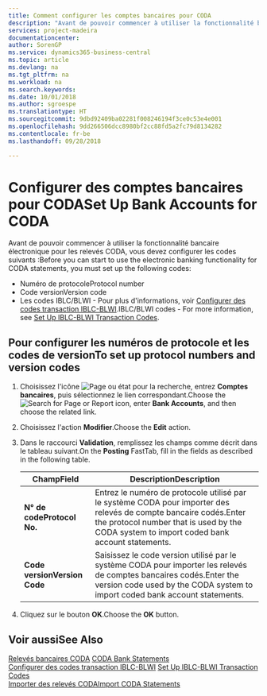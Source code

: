 ```yaml
---
title: Comment configurer les comptes bancaires pour CODA
description: "Avant de pouvoir commencer à utiliser la fonctionnalité bancaire électronique pour les relevés CODA, vous devez configurer certains codes."
services: project-madeira
documentationcenter: 
author: SorenGP
ms.service: dynamics365-business-central
ms.topic: article
ms.devlang: na
ms.tgt_pltfrm: na
ms.workload: na
ms.search.keywords: 
ms.date: 10/01/2018
ms.author: sgroespe
ms.translationtype: HT
ms.sourcegitcommit: 9dbd92409ba02281f008246194f3ce0c53e4e001
ms.openlocfilehash: 9dd266506dcc8980bf2cc88fd5a2fc79d8134282
ms.contentlocale: fr-be
ms.lasthandoff: 09/28/2018

---
```

# <a name="set-up-bank-accounts-for-coda"></a><span data-ttu-id="bdbdc-103">Configurer des comptes bancaires pour CODA</span><span class="sxs-lookup"><span data-stu-id="bdbdc-103">Set Up Bank Accounts for CODA</span></span>
<span data-ttu-id="bdbdc-104">Avant de pouvoir commencer à utiliser la fonctionnalité bancaire électronique pour les relevés CODA, vous devez configurer les codes suivants :</span><span class="sxs-lookup"><span data-stu-id="bdbdc-104">Before you can start to use the electronic banking functionality for CODA statements, you must set up the following codes:</span></span>  

- <span data-ttu-id="bdbdc-105">Numéro de protocole</span><span class="sxs-lookup"><span data-stu-id="bdbdc-105">Protocol number</span></span>  
- <span data-ttu-id="bdbdc-106">Code version</span><span class="sxs-lookup"><span data-stu-id="bdbdc-106">Version code</span></span>  
- <span data-ttu-id="bdbdc-107">Les codes IBLC/BLWI - Pour plus d'informations, voir [Configurer des codes transaction IBLC-BLWI](how-to-set-up-iblc-blwi-transaction-codes.md).</span><span class="sxs-lookup"><span data-stu-id="bdbdc-107">IBLC/BLWI codes - For more information, see [Set Up IBLC-BLWI Transaction Codes](how-to-set-up-iblc-blwi-transaction-codes.md).</span></span>  

## <a name="to-set-up-protocol-numbers-and-version-codes"></a><span data-ttu-id="bdbdc-108">Pour configurer les numéros de protocole et les codes de version</span><span class="sxs-lookup"><span data-stu-id="bdbdc-108">To set up protocol numbers and version codes</span></span>  

1.  <span data-ttu-id="bdbdc-109">Choisissez l'icône ![Page ou état pour la recherche](../../media/ui-search/search_small.png "icône Page ou état pour la recherche"), entrez **Comptes bancaires**, puis sélectionnez le lien correspondant.</span><span class="sxs-lookup"><span data-stu-id="bdbdc-109">Choose the ![Search for Page or Report](../../media/ui-search/search_small.png "Search for Page or Report icon") icon, enter **Bank Accounts**, and then choose the related link.</span></span>  
2.  <span data-ttu-id="bdbdc-110">Choisissez l'action **Modifier**.</span><span class="sxs-lookup"><span data-stu-id="bdbdc-110">Choose the **Edit** action.</span></span>  
3.  <span data-ttu-id="bdbdc-111">Dans le raccourci **Validation**, remplissez les champs comme décrit dans le tableau suivant.</span><span class="sxs-lookup"><span data-stu-id="bdbdc-111">On the **Posting** FastTab, fill in the fields as described in the following table.</span></span>  

    |<span data-ttu-id="bdbdc-112">Champ</span><span class="sxs-lookup"><span data-stu-id="bdbdc-112">Field</span></span>|<span data-ttu-id="bdbdc-113">Description</span><span class="sxs-lookup"><span data-stu-id="bdbdc-113">Description</span></span>|  
    |---------------------------------|---------------------------------------|  
    |<span data-ttu-id="bdbdc-114">**N° de code**</span><span class="sxs-lookup"><span data-stu-id="bdbdc-114">**Protocol No.**</span></span>|<span data-ttu-id="bdbdc-115">Entrez le numéro de protocole utilisé par le système CODA pour importer des relevés de compte bancaire codés.</span><span class="sxs-lookup"><span data-stu-id="bdbdc-115">Enter the protocol number that is used by the CODA system to import coded bank account statements.</span></span>|  
    |<span data-ttu-id="bdbdc-116">**Code version**</span><span class="sxs-lookup"><span data-stu-id="bdbdc-116">**Version Code**</span></span>|<span data-ttu-id="bdbdc-117">Saisissez le code version utilisé par le système CODA pour importer les relevés de comptes bancaires codés.</span><span class="sxs-lookup"><span data-stu-id="bdbdc-117">Enter the version code used by the CODA system to import coded bank account statements.</span></span>|  

4.  <span data-ttu-id="bdbdc-118">Cliquez sur le bouton **OK**.</span><span class="sxs-lookup"><span data-stu-id="bdbdc-118">Choose the **OK** button.</span></span>  

## <a name="see-also"></a><span data-ttu-id="bdbdc-119">Voir aussi</span><span class="sxs-lookup"><span data-stu-id="bdbdc-119">See Also</span></span>  
 <span data-ttu-id="bdbdc-120">[Relevés bancaires CODA](coda-bank-statements.md) </span><span class="sxs-lookup"><span data-stu-id="bdbdc-120">[CODA Bank Statements](coda-bank-statements.md) </span></span>  
 <span data-ttu-id="bdbdc-121">[Configurer des codes transaction IBLC-BLWI](how-to-set-up-iblc-blwi-transaction-codes.md) </span><span class="sxs-lookup"><span data-stu-id="bdbdc-121">[Set Up IBLC-BLWI Transaction Codes](how-to-set-up-iblc-blwi-transaction-codes.md) </span></span>  
 [<span data-ttu-id="bdbdc-122">Importer des relevés CODA</span><span class="sxs-lookup"><span data-stu-id="bdbdc-122">Import CODA Statements</span></span>](how-to-import-coda-statements.md)

